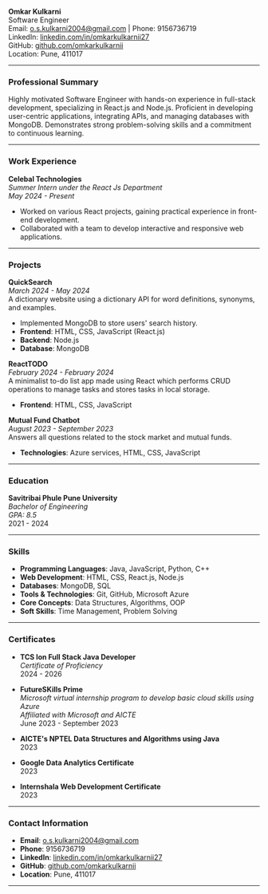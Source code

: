 
**Omkar Kulkarni**  
Software Engineer  
Email: o.s.kulkarni2004@gmail.com | Phone: 9156736719  
LinkedIn: [linkedin.com/in/omkarkulkarnii27](https://www.linkedin.com/in/omkarkulkarnii27)  
GitHub: [github.com/omkarkulkarnii](https://www.github.com/omkarkulkarnii)  
Location: Pune, 411017

---

### Professional Summary
Highly motivated Software Engineer with hands-on experience in full-stack development, specializing in React.js and Node.js. Proficient in developing user-centric applications, integrating APIs, and managing databases with MongoDB. Demonstrates strong problem-solving skills and a commitment to continuous learning.

---

### Work Experience

**Celebal Technologies**  
*Summer Intern under the React Js Department*  
*May 2024 - Present*  
- Worked on various React projects, gaining practical experience in front-end development.
- Collaborated with a team to develop interactive and responsive web applications.

---

### Projects

**QuickSearch**  
*March 2024 - May 2024*  
A dictionary website using a dictionary API for word definitions, synonyms, and examples.  
- Implemented MongoDB to store users' search history.
- **Frontend**: HTML, CSS, JavaScript (React.js)
- **Backend**: Node.js
- **Database**: MongoDB

**ReactTODO**  
*February 2024 - February 2024*  
A minimalist to-do list app made using React which performs CRUD operations to manage tasks and stores tasks in local storage.  
- **Frontend**: HTML, CSS, JavaScript

**Mutual Fund Chatbot**  
*August 2023 - September 2023*  
Answers all questions related to the stock market and mutual funds.  
- **Technologies**: Azure services, HTML, CSS, JavaScript

---

### Education

**Savitribai Phule Pune University**  
*Bachelor of Engineering*  
*GPA: 8.5*  
2021 - 2024

---

### Skills
- **Programming Languages**: Java, JavaScript, Python, C++
- **Web Development**: HTML, CSS, React.js, Node.js
- **Databases**: MongoDB, SQL
- **Tools & Technologies**: Git, GitHub, Microsoft Azure
- **Core Concepts**: Data Structures, Algorithms, OOP
- **Soft Skills**: Time Management, Problem Solving

---

### Certificates
- **TCS Ion Full Stack Java Developer**  
  *Certificate of Proficiency*  
  2024 - 2026

- **FutureSKills Prime**  
  *Microsoft virtual internship program to develop basic cloud skills using Azure*  
  *Affiliated with Microsoft and AICTE*  
  June 2023 - September 2023

- **AICTE's NPTEL Data Structures and Algorithms using Java**  
  2023

- **Google Data Analytics Certificate**  
  2023

- **Internshala Web Development Certificate**  
  2023

---

### Contact Information
- **Email**: o.s.kulkarni2004@gmail.com
- **Phone**: 9156736719
- **LinkedIn**: [linkedin.com/in/omkarkulkarnii27](https://www.linkedin.com/in/omkarkulkarnii27)
- **GitHub**: [github.com/omkarkulkarnii](https://www.github.com/omkarkulkarnii)
- **Location**: Pune, 411017

---
